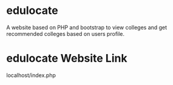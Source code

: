 # edulocate

A website based on PHP and bootstrap to view colleges and get recommended colleges based on users profile.

# edulocate Website Link

localhost/index.php
